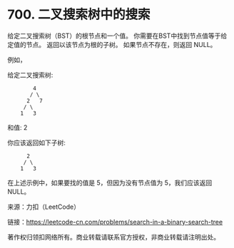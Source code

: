 # 700. 二叉搜索树中的搜索
给定二叉搜索树（BST）的根节点和一个值。 你需要在BST中找到节点值等于给定值的节点。 返回以该节点为根的子树。 如果节点不存在，则返回 NULL。

例如，

给定二叉搜索树:
```
        4
       / \
      2   7
     / \
    1   3
```
和值: 2

你应该返回如下子树:
```
      2     
     / \   
    1   3
```
在上述示例中，如果要找的值是 5，但因为没有节点值为 5，我们应该返回 NULL。

来源：力扣（LeetCode）

链接：https://leetcode-cn.com/problems/search-in-a-binary-search-tree

著作权归领扣网络所有。商业转载请联系官方授权，非商业转载请注明出处。
